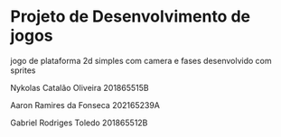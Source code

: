 # Projeto de Desenvolvimento de jogos

jogo de plataforma 2d simples com camera e fases desenvolvido com sprites

Nykolas Catalão Oliveira 201865515B

Aaron Ramires da Fonseca 202165239A

Gabriel Rodriges Toledo 201865512B
